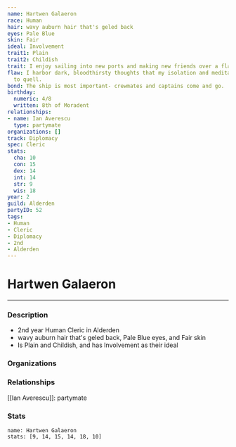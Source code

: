 ```yaml
---
name: Hartwen Galaeron
race: Human
hair: wavy auburn hair that's geled back
eyes: Pale Blue
skin: Fair
ideal: Involvement
trait1: Plain
trait2: Childish
trait: I enjoy sailing into new ports and making new friends over a flagon of ale.
flaw: I harbor dark, bloodthirsty thoughts that my isolation and meditation failed
  to quell.
bond: The ship is most important- crewmates and captains come and go.
birthday:
  numeric: 4/8
  written: 8th of Moradent
relationships:
- name: Ian Averescu
  type: partymate
organizations: []
track: Diplomacy
spec: Cleric
stats:
  cha: 10
  con: 15
  dex: 14
  int: 14
  str: 9
  wis: 18
year: 2
guild: Alderden
partyID: 52
tags:
- Human
- Cleric
- Diplomacy
- 2nd
- Alderden
---
```

# Hartwen Galaeron
---
### Description
- 2nd year Human Cleric in Alderden
- wavy auburn hair that's geled back, Pale Blue eyes, and Fair skin
- Is Plain and Childish, and has Involvement as their ideal

### Organizations
### Relationships
[[Ian Averescu]]: partymate
### Stats
```statblock
name: Hartwen Galaeron
stats: [9, 14, 15, 14, 18, 10]
```